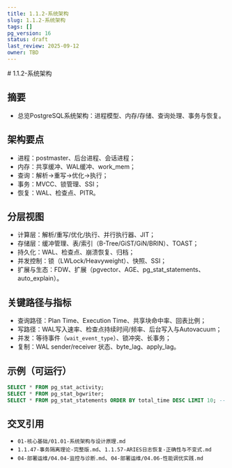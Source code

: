```yaml
---
title: 1.1.2-系统架构
slug: 1.1.2-系统架构
tags: []
pg_version: 16
status: draft
last_review: 2025-09-12
owner: TBD
---
```


﻿# 1.1.2-系统架构

## 摘要

- 总览PostgreSQL系统架构：进程模型、内存/存储、查询处理、事务与恢复。

## 架构要点

- 进程：postmaster、后台进程、会话进程；
- 内存：共享缓冲、WAL缓冲、work_mem；
- 查询：解析→重写→优化→执行；
- 事务：MVCC、锁管理、SSI；
- 恢复：WAL、检查点、PITR。

## 分层视图

- 计算层：解析/重写/优化/执行、并行执行器、JIT；
- 存储层：缓冲管理、表/索引（B-Tree/GiST/GiN/BRIN）、TOAST；
- 持久化：WAL、检查点、崩溃恢复、归档；
- 并发控制：锁（LWLock/Heavyweight）、快照、SSI；
- 扩展与生态：FDW、扩展（pgvector、AGE、pg_stat_statements、auto_explain）。

## 关键路径与指标

- 查询路径：Plan Time、Execution Time、共享块命中率、回表比例；
- 写路径：WAL写入速率、检查点持续时间/频率、后台写入与Autovacuum；
- 并发：等待事件（`wait_event_type`）、锁冲突、长事务；
- 复制：WAL sender/receiver 状态、byte_lag、apply_lag。

## 示例（可运行）

```sql
SELECT * FROM pg_stat_activity;
SELECT * FROM pg_stat_bgwriter;
SELECT * FROM pg_stat_statements ORDER BY total_time DESC LIMIT 10; -- 需扩展
```

## 交叉引用

- `01-核心基础/01.01-系统架构与设计原理.md`
- `1.1.47-事务隔离理论-完整版.md`、`1.1.57-ARIES日志恢复-正确性与不变式.md`
- `04-部署运维/04.04-监控与诊断.md`、`04-部署运维/04.06-性能调优实践.md`
